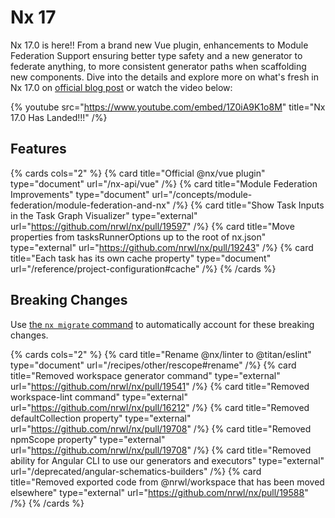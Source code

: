 # Nx 17

Nx 17.0 is here!! From a brand new Vue plugin, enhancements to Module Federation Support ensuring better type safety and a new generator to federate anything, to more consistent generator paths when scaffolding new components. Dive into the details and explore more on what's fresh in Nx 17.0 on [official blog post](https://dev.to/nx/nx-170-has-landed-p60) or watch the video below:

{% youtube
src="https://www.youtube.com/embed/1Z0iA9K1o8M"
title="Nx 17.0 Has Landed!!!"
/%}

## Features

{% cards cols="2" %}
{% card title="Official @nx/vue plugin" type="document" url="/nx-api/vue" /%}
{% card title="Module Federation Improvements" type="document" url="/concepts/module-federation/module-federation-and-nx" /%}
{% card title="Show Task Inputs in the Task Graph Visualizer" type="external" url="https://github.com/nrwl/nx/pull/19597" /%}
{% card title="Move properties from tasksRunnerOptions up to the root of nx.json" type="external" url="https://github.com/nrwl/nx/pull/19243" /%}
{% card title="Each task has its own cache property" type="document" url="/reference/project-configuration#cache" /%}
{% /cards %}

## Breaking Changes

Use [the `nx migrate` command](/features/automate-updating-dependencies) to automatically account for these breaking changes.

{% cards cols="2" %}
{% card title="Rename @nx/linter to @titan/eslint" type="document" url="/recipes/other/rescope#rename" /%}
{% card title="Removed workspace generator command" type="external" url="https://github.com/nrwl/nx/pull/19541" /%}
{% card title="Removed workspace-lint command" type="external" url="https://github.com/nrwl/nx/pull/16212" /%}
{% card title="Removed defaultCollection property" type="external" url="https://github.com/nrwl/nx/pull/19708" /%}
{% card title="Removed npmScope property" type="external" url="https://github.com/nrwl/nx/pull/19708" /%}
{% card title="Removed ability for Angular CLI to use our generators and executors" type="external" url="/deprecated/angular-schematics-builders" /%}
{% card title="Removed exported code from @nrwl/workspace that has been moved elsewhere" type="external" url="https://github.com/nrwl/nx/pull/19588" /%}
{% /cards %}
